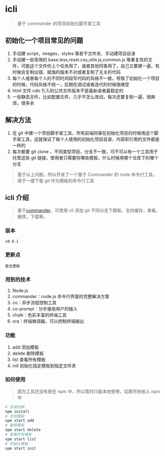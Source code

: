 # icli

> 基于 commander 的项目初始化脚手架工具

## 初始化一个项目常见的问题

1. 手动建 script，images，styles 等若干文件夹、手动建项目目录
2. 手动建一些常用的 base.less,reset.css,utils.js,common.js 等重复性的文件，可能这个文件你上个任务用了，或者其他同事用了，自己又要建一遍，有时候会复制出错、赋值的版本不对或者复制了无关的代码
3. 每个人或者每个人的不同时间段写代码的风格不一致，导致了初始化一个项目的时候，代码风格不统一，后期在调试或者迭代的时候很难受
4. html 文件 cdn 引入的公共文件版本不是最新或者最稳定的
5. 一些静态文件，比如配置文件，几乎不怎么改动，每次还要复制一遍，很麻烦，很多余

## 解决方法

1. 在 git 中建一个项目脚手架工具，所有前端同事在初始化项目的时候用这个脚手架工具，这就保证了每个人使用的初始化项目目录、内容和引用的文件都是一样的
2. 每次都要 git clone ，不同类型项目，分支不一致，可不可以有一个工具用于托管这些 git 链接，使用者只需要存哪些模板，什么时候用哪个仓库下的哪个分支

> 基于以上问题，所以开发了一个基于 Commander 的 node 命令行工具，用于一键下载 git 作为模板的命令行工具

## icli 介绍

> 基于[commander](https://www.npmjs.com/package/commander)，可使用 cli 添加 git 不同分支下模板，支持缓存，查看，删除，下载等。

### 版本

`v0.0.1`

### 更新点

`暂无更新`

### 用到的技术

1. Node.js
2. commander：node.js 命令行界面的完整解决方案
3. co：异步流程控制工具
4. co-prompt：分步接收用户的输入
5. chalk：色彩丰富的终端工具
6. ora：终端微调器，可以控制终端输出

### 功能

1. add 添加模板
2. delete 删除模板
3. list 查看所有模板
4. init 初始化指定模板到指定文件夹

### 如何使用

> 因为工具还没有放在 npm 中，所以暂时只能本地使用，后期尽快放入 npm 中

```bash
# 安装依赖
npm install
# 添加模板
npm start add
# 删除模板
npm start delete
# 查看所有模板
npm start list
# 初始化模板
npm start init
```
